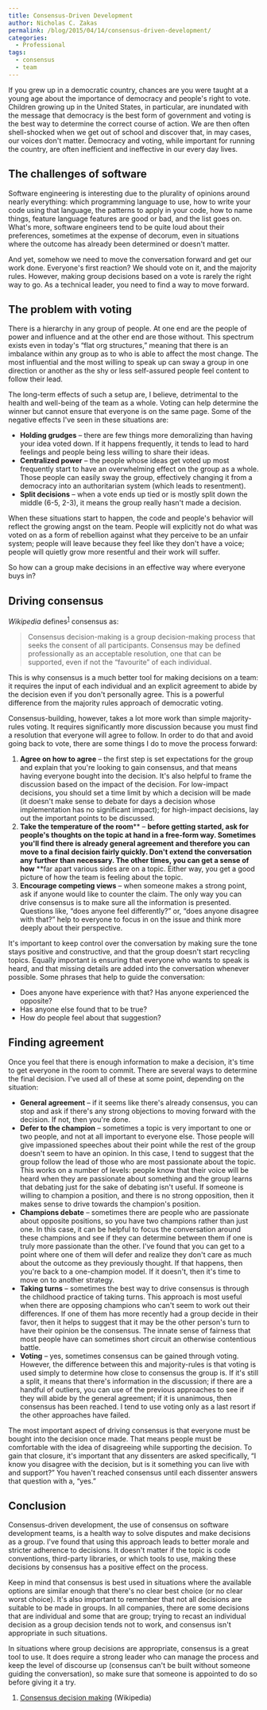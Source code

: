 ```yaml
---
title: Consensus-Driven Development
author: Nicholas C. Zakas
permalink: /blog/2015/04/14/consensus-driven-development/
categories:
  - Professional
tags:
  - consensus
  - team
---
```

If you grew up in a democratic country, chances are you were taught at a young age about the importance of democracy and people's right to vote. Children growing up in the United States, in particular, are inundated with the message that democracy is the best form of government and voting is the best way to determine the correct course of action. We are then often shell-shocked when we get out of school and discover that, in may cases, our voices don't matter. Democracy and voting, while important for running the country, are often inefficient and ineffective in our every day lives.

## The challenges of software

Software engineering is interesting due to the plurality of opinions around nearly everything: which programming language to use, how to write your code using that language, the patterns to apply in your code, how to name things, feature language features are good or bad, and the list goes on. What's more, software engineers tend to be quite loud about their preferences, sometimes at the expense of decorum, even in situations where the outcome has already been determined or doesn't matter. 

And yet, somehow we need to move the conversation forward and get our work done. Everyone's first reaction? We should vote on it, and the majority rules. However, making group decisions based on a vote is rarely the right way to go. As a technical leader, you need to find a way to move forward.

## The problem with voting

There is a hierarchy in any group of people. At one end are the people of power and influence and at the other end are those without. This spectrum exists even in today's &#8220;flat org structures,&#8221; meaning that there is an imbalance within any group as to who is able to affect the most change. The most influential and the most willing to speak up can sway a group in one direction or another as the shy or less self-assured people feel content to follow their lead. 

The long-term effects of such a setup are, I believe, detrimental to the health and well-being of the team as a whole. Voting can help determine the winner but cannot ensure that everyone is on the same page. Some of the negative effects I've seen in these situations are:

  * **Holding grudges** &#8211; there are few things more demoralizing than having your idea voted down. If it happens frequently, it tends to lead to hard feelings and people being less willing to share their ideas.
  * **Centralized power** &#8211; the people whose ideas get voted up most frequently start to have an overwhelming effect on the group as a whole. Those people can easily sway the group, effectively changing it from a democracy into an authoritarian system (which leads to resentment).
  * **Split decisions** &#8211; when a vote ends up tied or is mostly split down the middle (6-5, 2-3), it means the group really hasn't made a decision.

When these situations start to happen, the code and people's behavior will reflect the growing angst on the team. People will explicitly not do what was voted on as a form of rebellion against what they perceive to be an unfair system; people will leave because they feel like they don't have a voice; people will quietly grow more resentful and their work will suffer. 

So how can a group make decisions in an effective way where everyone buys in?

## Driving consensus

<cite>Wikipedia</cite> defines<sup>[1]</sup> consensus as:

> Consensus decision-making is a group decision-making process that seeks the consent of all participants. Consensus may be defined professionally as an acceptable resolution, one that can be supported, even if not the &#8220;favourite&#8221; of each individual.

This is why consensus is a much better tool for making decisions on a team: it requires the input of each individual and an explicit agreement to abide by the decision even if you don't personally agree. This is a powerful difference from the majority rules approach of democratic voting.

Consensus-building, however, takes a lot more work than simple majority-rules voting. It requires significantly more discussion because you must find a resolution that everyone will agree to follow. In order to do that and avoid going back to vote, there are some things I do to move the process forward:

  1. **Agree on how to agree** &#8211; the first step is set expectations for the group and explain that you're looking to gain consensus, and that means having everyone bought into the decision. It's also helpful to frame the discussion based on the impact of the decision. For low-impact decisions, you should set a time limit by which a decision will be made (it doesn't make sense to debate for days a decision whose implementation has no significant impact); for high-impact decisions, lay out the important points to be discussed.
  2. **Take the temperature of the room**** &#8211; **before getting started, ask for people's thoughts on the topic at hand in a free-form way. Sometimes you'll find there is already general agreement and therefore you can move to a final decision fairly quickly. Don't extend the conversation any further than necessary. The other times, you can get a sense of how** **far apart various sides are on a topic. Either way, you get a good picture of how the team is feeling about the topic.
  3. **Encourage competing views** &#8211; when someone makes a strong point, ask if anyone would like to counter the claim. The only way you can drive consensus is to make sure all the information is presented. Questions like, &#8220;does anyone feel differently?&#8221; or, &#8220;does anyone disagree with that?&#8221; help to everyone to focus in on the issue and think more deeply about their perspective.

It's important to keep control over the conversation by making sure the tone stays positive and constructive, and that the group doesn't start recycling topics. Equally important is ensuring that everyone who wants to speak is heard, and that missing details are added into the conversation whenever possible. Some phrases that help to guide the conversation:

  * Does anyone have experience with that? Has anyone experienced the opposite?
  * Has anyone else found that to be true?
  * How do people feel about that suggestion?

## Finding agreement

Once you feel that there is enough information to make a decision, it's time to get everyone in the room to commit. There are several ways to determine the final decision. I've used all of these at some point, depending on the situation:

  * **General agreement** &#8211; if it seems like there's already consensus, you can stop and ask if there's any strong objections to moving forward with the decision. If not, then you're done.
  * **Defer to the champion** &#8211; sometimes a topic is very important to one or two people, and not at all important to everyone else. Those people will give impassioned speeches about their point while the rest of the group doesn't seem to have an opinion. In this case, I tend to suggest that the group follow the lead of those who are most passionate about the topic. This works on a number of levels: people know that their voice will be heard when they are passionate about something and the group learns that debating just for the sake of debating isn't useful. If someone is willing to champion a position, and there is no strong opposition, then it makes sense to drive towards the champion's position.
  * **Champions debate** &#8211; sometimes there are people who are passionate about opposite positions, so you have two champions rather than just one. In this case, it can be helpful to focus the conversation around these champions and see if they can determine between them if one is truly more passionate than the other. I've found that you can get to a point where one of them will defer and realize they don't care as much about the outcome as they previously thought. If that happens, then you're back to a one-champion model. If it doesn't, then it's time to move on to another strategy.
  * **Taking turns** &#8211; sometimes the best way to drive consensus is through the childhood practice of taking turns. This approach is most useful when there are opposing champions who can't seem to work out their differences. If one of them has more recently had a group decide in their favor, then it helps to suggest that it may be the other person's turn to have their opinion be the consensus. The innate sense of fairness that most people have can sometimes short circuit an otherwise contentious battle.
  * **Voting** &#8211; yes, sometimes consensus can be gained through voting. However, the difference between this and majority-rules is that voting is used simply to determine how close to consensus the group is. If it's still a split, it means that there's information in the discussion; if there are a handful of outliers, you can use of the previous approaches to see if they will abide by the general agreement; if it is unanimous, then consensus has been reached. I tend to use voting only as a last resort if the other approaches have failed.

The most important aspect of driving consensus is that everyone must be bought into the decision once made. That means people must be comfortable with the idea of disagreeing while supporting the decision. To gain that closure, it's important that any dissenters are asked specifically, &#8220;I know you disagree with the decision, but is it something you can live with and support?&#8221; You haven't reached consensus until each dissenter answers that question with a, &#8220;yes.&#8221;

## Conclusion

Consensus-driven development, the use of consensus on software development teams, is a health way to solve disputes and make decisions as a group. I've found that using this approach leads to better morale and stricter adherence to decisions. It doesn't matter if the topic is code conventions, third-party libraries, or which tools to use, making these decisions by consensus has a positive effect on the process.

Keep in mind that consensus is best used in situations where the available options are similar enough that there's no clear best choice (or no clear worst choice). It's also important to remember that not all decisions are suitable to be made in groups. In all companies, there are some decisions that are individual and some that are group; trying to recast an individual decision as a group decision tends not to work, and consensus isn't appropriate in such situations.

In situations where group decisions are appropriate, consensus is a great tool to use. It does require a strong leader who can manage the process and keep the level of discourse up (consensus can't be built without someone guiding the conversation), so make sure that someone is appointed to do so before giving it a try.


  1. [Consensus decision making][1] (Wikipedia)

 [1]: http://en.wikipedia.org/wiki/Consensus_decision-making
